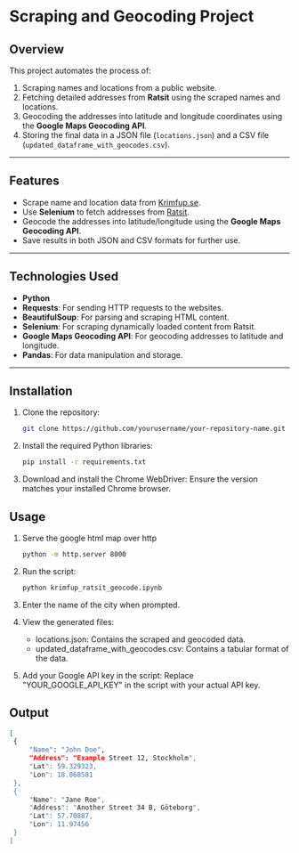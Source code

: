 # Scraping and Geocoding Project

## Overview
This project automates the process of:
1. Scraping names and locations from a public website.
2. Fetching detailed addresses from **Ratsit** using the scraped names and locations.
3. Geocoding the addresses into latitude and longitude coordinates using the **Google Maps Geocoding API**.
4. Storing the final data in a JSON file (`locations.json`) and a CSV file (`updated_dataframe_with_geocodes.csv`).

---

## Features
- Scrape name and location data from [Krimfup.se](https://www.krimfup.se/search).
- Use **Selenium** to fetch addresses from [Ratsit](https://www.ratsit.se).
- Geocode the addresses into latitude/longitude using the **Google Maps Geocoding API**.
- Save results in both JSON and CSV formats for further use.

---

## Technologies Used
- **Python**
- **Requests**: For sending HTTP requests to the websites.
- **BeautifulSoup**: For parsing and scraping HTML content.
- **Selenium**: For scraping dynamically loaded content from Ratsit.
- **Google Maps Geocoding API**: For geocoding addresses to latitude and longitude.
- **Pandas**: For data manipulation and storage.

---

## Installation

1. Clone the repository:
   ```bash
   git clone https://github.com/yourusername/your-repository-name.git
2. Install the required Python libraries:
   ```bash
   pip install -r requirements.txt
3. Download and install the Chrome WebDriver:
   Ensure the version matches your installed Chrome browser.

## Usage
1. Serve the google html map over http
    ```bash
    python -m http.server 8000

2. Run the script:
     ```bash
   python krimfup_ratsit_geocode.ipynb

3. Enter the name of the city when prompted.

4. View the generated files:
   - locations.json: Contains the scraped and geocoded data.
   - updated_dataframe_with_geocodes.csv: Contains a tabular format of the data.
   
6. Add your Google API key in the script:
   Replace "YOUR_GOOGLE_API_KEY" in the script with your actual API key.

## Output
   ```bash
   [
    {
        "Name": "John Doe",
        "Address": "Example Street 12, Stockholm",
        "Lat": 59.329323,
        "Lon": 18.068581
    },
    {
        "Name": "Jane Roe",
        "Address": "Another Street 34 B, Göteborg",
        "Lat": 57.70887,
        "Lon": 11.97456
    }
]

